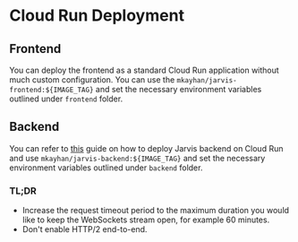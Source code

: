 # Cloud Run Deployment

## Frontend 

You can deploy the frontend as a standard Cloud Run application without much custom configuration. You can use the ```mkayhan/jarvis-frontend:${IMAGE_TAG}``` and set the necessary environment variables outlined under ```frontend``` folder.

## Backend

You can refer to [this](https://cloud.google.com/run/docs/triggering/websockets) guide on how to deploy Jarvis backend on Cloud Run and use ```mkayhan/jarvis-backend:${IMAGE_TAG}``` and set the necessary environment variables outlined under ```backend``` folder.

### TL;DR

- Increase the request timeout period to the maximum duration you would like to keep the WebSockets stream open, for example 60 minutes.
- Don't enable HTTP/2 end-to-end.